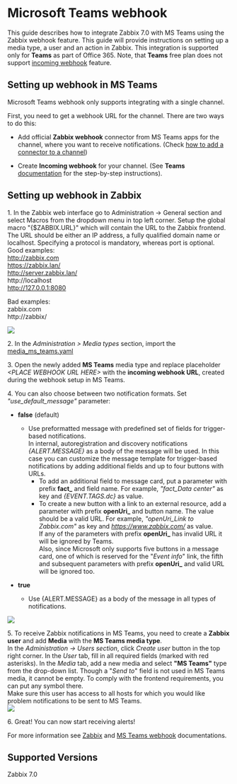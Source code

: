 # Microsoft Teams webhook

This guide describes how to integrate Zabbix 7.0 with MS Teams using the Zabbix webhook feature. This guide will provide instructions on setting up a media type, a user and an action in Zabbix. 
This integration is supported only for **Teams** as part of Office 365. Note, that **Teams** free plan does not support [incoming webhook](https://docs.microsoft.com/en-US/microsoftteams/platform/webhooks-and-connectors/how-to/add-incoming-webhook) feature.

## Setting up webhook in MS Teams 
Microsoft Teams webhook only supports integrating with a single channel.

First, you need to get a webhook URL for the channel. There are two ways to do this:

- Add official **Zabbix webhook** connector from MS Teams apps for the channel, where you want to receive notifications. (Check [how to add a connector to a channel](https://docs.microsoft.com/en-us/microsoftteams/office-365-custom-connectors#add-a-connector-to-a-channel))

- Create **Incoming webhook** for your channel.
(See **Teams** [documentation](https://docs.microsoft.com/en-US/microsoftteams/platform/webhooks-and-connectors/how-to/add-incoming-webhook#add-an-incoming-webhook-to-a-teams-channel) for the step-by-step instructions).


## Setting up webhook in Zabbix 
1\. In the Zabbix web interface go to Administration → General section and select Macros from the dropdown menu in top left corner. Setup the global macro "{$ZABBIX.URL}" which will contain the URL to the Zabbix frontend. 
<br>The URL should be either an IP address, a fully qualified domain name or localhost. Specifying a protocol is mandatory, whereas port is optional.
Good examples:<br>
http://zabbix.com<br>
https://zabbix.lan/<br>
http://server.zabbix.lan/</br>
http://localhost<br>
http://127.0.0.1:8080<br>

Bad examples:<br>
zabbix.com<br>
http://zabbix/<br>

[![](images/thumb.1.png?raw=true)](images/1.png)

2\. In the *Administration > Media types* section, import the [media_ms_teams.yaml](media_ms_teams.yaml)

3\. Open the newly added **MS Teams** media type and replace placeholder *&lt;PLACE WEBHOOK URL HERE&gt;* with the **incoming webhook URL**, created during the webhook setup in MS Teams.

4\. You can also choose between two notification formats. Set *"use_default_message"* parameter:
- **false** (default)
    - Use preformatted message with predefined set of fields for trigger-based notifications.<br>
    In internal, autoregistration and discovery notifications *{ALERT.MESSAGE}* as a body of the message will be used.
    In this case you can customize the message template for trigger-based notifications by adding additional fields and up to four buttons with URLs.
        - To add an additional field to message card, put a parameter with prefix **fact_** and field name. For example, *"fact_Data center"* as key and *{EVENT.TAGS.dc}* as value.
        - To create a new button with a link to an external resource, add a parameter with prefix **openUri_** and button name. The value should be a valid URL. For example, *"openUri_Link to Zabbix.com"* as key and *https://www.zabbix.com/* as value.<br>
        If any of the parameters with prefix **openUri_** has invalid URL it will be ignored by Teams.<br>
        Also, since Microsoft only supports five buttons in a message card, one of which is reserved for the "*Event info*" link, the fifth and subsequent parameters with prefix **openUri_** and valid URL will be ignored too.

- **true**
    - Use {ALERT.MESSAGE} as a body of the message in all types of notifications.

[![](images/thumb.2.png?raw=true)](images/2.png)

5\. To receive Zabbix notifications in MS Teams, you need to create a **Zabbix user** and add **Media** with the **MS Teams media type**.<br>
In the *Administration → Users section*, click *Create user* button in the top right corner. In the *User* tab, fill in all required fields (marked with red asterisks). In the *Media* tab, add a new media and select **"MS Teams"** type from the drop-down list. Though a "*Send to*" field is not used in MS Teams media, it cannot be empty. To comply with the frontend requirements, you can put any symbol there.<br>
Make sure this user has access to all hosts for which you would like problem notifications to be sent to MS Teams.<br>
[![](images/thumb.3.png?raw=true)](images/3.png)

6\. Great! You can now start receiving alerts!

For more information see [Zabbix](https://www.zabbix.com/documentation/7.2/manual/config/notifications) and [MS Teams webhook](https://docs.microsoft.com/en-US/microsoftteams/platform/webhooks-and-connectors/how-to/add-incoming-webhook) documentations.

## Supported Versions
Zabbix 7.0

